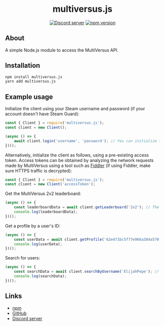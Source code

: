<div align="center">
  <h1>
    multiversus.js
  </h1>
	<p>
		<a href="https://discord.gg/Sxqn7hqKZY"><img src="https://img.shields.io/discord/1003096141258309732?color=5865F2&logo=discord&logoColor=white" alt="Discord server" /></a>
		<a href="https://www.npmjs.com/package/multiversus.js"><img src="https://img.shields.io/npm/v/multiversus.js.svg?maxAge=3600" alt="npm version" /></a>
	</p>
</div>

## About

A simple Node.js module to access the MultiVersus API.

## Installation

```sh
npm install multiversus.js
yarn add multiversus.js
```

## Example usage

Initialize the client using your Steam username and password (if your account doesn't have Steam Guard):

```js
const { Client } = require('multiversus.js');
const client = new Client();

(async () => {
	await client.login('username', 'password'); // You can initialize the client by supplying your Steam username and password
})();
```

Alternatively, initialize the client as follows, using a pre-existing access token. Access tokens can be obtained by analyzing the network requests made by MultiVersus using a tool such as [Fiddler](https://www.telerik.com/fiddler) (if using Fiddler, make sure HTTPS traffic is decrypted):

```js
const { Client } = require('multiversus.js');
const client = new Client('accessToken');
```

Get the MultiVersus 2v2 leaderboard:

```js
(async () => {
	const leaderboardData = await client.getLeaderboard('2v2'); // The type of the leaderboard to be retrieved can also be set to '1v1'.
	console.log(leaderboardData);
})();
```

Get a profile by a user's ID:

```js
(async () => {
	const userData = await client.getProfile('62e471bc5f77e966a384a570');
	console.log(userData);
})();
```

Search for users:

```js
(async () => {
	const searchData = await client.searchByUsername('ElijahPepe'); // A second parameter can also be defined to limit the results returned.
	console.log(searchData);
})();
```

## Links

- [npm](https://www.npmjs.com/package/multiversus.js)
- [GitHub](https://github.com/ElijahPepe/multiversus.js)
- [Discord server](https://discord.gg/Sxqn7hqKZY)
